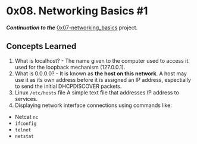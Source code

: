 # 0x08. Networking Basics #1
***Continuation to the*** [0x07-networking_basics](https://github.com/Vulcanric/alx-system_engineering-devops/tree/master/0x07-networking_basics) project.

## Concepts Learned
1. What is localhost? - 
The name given to the computer used to access it. used for the loopback mechanism (127.0.0.1).
2. What is 0.0.0.0? - 
It is known as **the host on this network**. A host may use it as its own address before it is assigned an IP address, espectially to send the initial DHCPDISCOVER packets.
3. Linux `/etc/hosts` file
A simple text file that addresses IP address to services.
4. Displaying network interface connections using commands like:
- Netcat `nc`
- `ifconfig`
- `telnet`
- `netstat`
